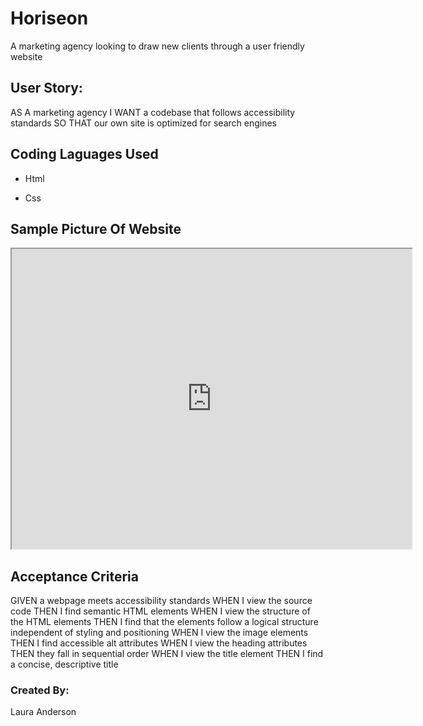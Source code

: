 # Horiseon 
A marketing agency looking to draw new clients through a user friendly website

## User Story:
AS A marketing agency
I WANT a codebase that follows accessibility standards
SO THAT our own site is optimized for search engines

## Coding Laguages Used
* Html
- Css

## Sample Picture Of Website
<iframe src="https://drive.google.com/file/d/12emmCBdVE_CVe8BQ6IAJBoZqn1KP3iiE/preview" width="640" height="480"></iframe>

## Acceptance Criteria
GIVEN a webpage meets accessibility standards
WHEN I view the source code
THEN I find semantic HTML elements
WHEN I view the structure of the HTML elements
THEN I find that the elements follow a logical structure independent of styling and positioning
WHEN I view the image elements
THEN I find accessible alt attributes
WHEN I view the heading attributes
THEN they fall in sequential order
WHEN I view the title element
THEN I find a concise, descriptive title

### Created By:
Laura Anderson
